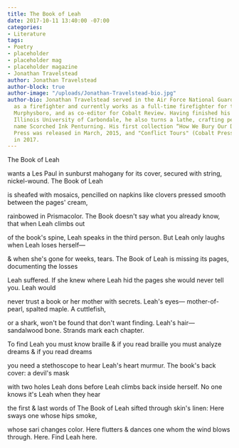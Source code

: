 ```yaml
---
title: The Book of Leah
date: 2017-10-11 13:40:00 -07:00
categories:
- Literature
tags:
- Poetry
- placeholder
- placeholder mag
- placeholder magazine
- Jonathan Travelstead
author: Jonathan Travelstead
author-block: true
author-image: "/uploads/Jonathan-Travelstead-bio.jpg"
author-bio: Jonathan Travelstead served in the Air Force National Guard for six years
  as a firefighter and currently works as a full-time firefighter for the city of
  Murphysboro, and as co-editor for Cobalt Review. Having finished his MFA at Southern
  Illinois University of Carbondale, he also turns a lathe, crafting pens under the
  name Scorched Ink Penturning. His first collection “How We Bury Our Dead” by Cobalt
  Press was released in March, 2015, and "Conflict Tours" (Cobalt Press) was released
  in 2017.
---
```


The Book of Leah

wants a Les Paul in sunburst mahogany for its cover, 
	secured with string, nickel-wound. The Book of Leah 

is sheafed with mosaics, pencilled on napkins like clovers 
	pressed smooth between the pages' cream, 

rainbowed in Prismacolor. The Book doesn't say what you 
	already know, that when Leah climbs out 

of the book's spine, Leah speaks in the third person. 
	But Leah only laughs when Leah loses herself— 

& when she's gone for weeks, tears. The Book of Leah 
	is missing its pages, documenting the losses 

Leah suffered. If she knew where Leah hid the pages 
	she would never tell you. Leah would 

never trust a book or her mother with secrets. Leah's eyes— 
	mother-of-pearl, spalted maple. A cuttlefish, 

or a shark, won't be found that don't want finding. Leah's hair— 
	sandalwood bone. Strands mark each chapter. 

To find Leah you must know braille & if you read braille 
	you must analyze dreams & if you read dreams 

you need a stethoscope to hear Leah's heart murmur. 
	The book's back cover: a devil's mask 

with two holes Leah dons before Leah climbs back 
	inside herself. No one knows it's Leah when they hear 

the first & last words of The Book of Leah sifted through 
	skin's linen: Here sways one whose hips smoke, 

whose sari changes color. Here flutters & dances one whom 
	the wind blows through. Here. Find Leah here.

